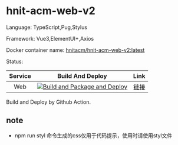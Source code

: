 # hnit-acm-web-v2

Language: TypeScript,Pug,Stylus

Framework: Vue3,ElementUI+,Axios

Docker container
name: [hnitacm/hnit-acm-web-v2:latest](https://hub.docker.com/repository/docker/hnitacm/hnit-acm-web-v2)

Status:

|Service|Build And Deploy|Link|
|:---:|:---:|:---:|
|Web|[![Build and Package and Deploy](https://github.com/hnit-acm/hnit-acm-web-v2/actions/workflows/docker-publish-deploy.yml/badge.svg)](https://github.com/hnit-acm/hnit-acm-web-v2/actions/workflows/docker-publish-deploy.yml)|[链接](http://next.hnitoj.cn)|

Build and Deploy by Github Action.

## note
- npm run styl 命令生成的css仅用于代码提示，使用时请使用styl文件
